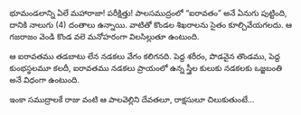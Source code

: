 ﻿భూమండలాన్ని ఏలే మహారాజా! పరీక్షిత్తు! పాలసముద్రంలో “ఐరావతం” అనే ఏనుగు పుట్టింది, దానికి నాలుగు (4) దంతాలు ఉన్నాయి. వాటితో కొండల శిఖరాలను సైతం కూల్చివేయగలదు. ఆ గజరాజం వెండి కొండ వలె మనోహరంగా విలసిల్లుతూ ఉంటుంది. 

ఆ ఐరావతము తడబాటు లేన నడకలు వేగం కలిగనది. పెద్ద శరీరం, పొడవైన తొండము, పెద్ద కుంభస్థలమూ కలదీ, ఐరావతము నడకలు ప్రాయంలో ఉన్న స్త్రీల కులుకు నడకలకు ఒజ్జబంతి అనే విధంగా ఉంటుంది. 

ఇంకా సముద్రాలకే రాజు వంటి ఆ పాలవెల్లిని దేవతలూ, రాక్షసులూ చిలుకుతుంటే... 

